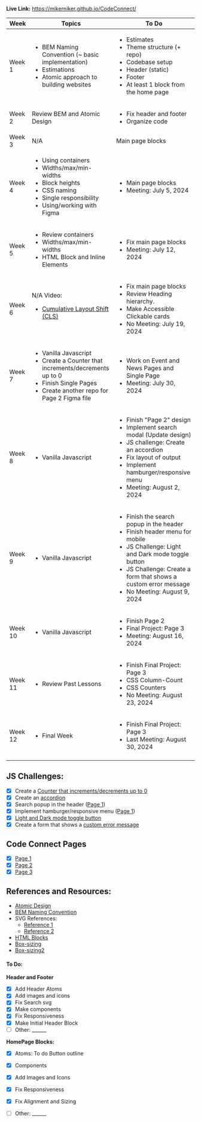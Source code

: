 **Live Link:**
https://mikerniker.github.io/CodeConnect/


| **Week** | **Topics**                                                                                                                  | **To Do**                                                                                                                  |
|----------|-----------------------------------------------------------------------------------------------------------------------------|----------------------------------------------------------------------------------------------------------------------------|
| Week 1   | <ul><li>BEM Naming Convention (~ basic implementation)</li><li>Estimations</li><li>Atomic approach to building websites</li></ul> | <ul><li>Estimates</li><li>Theme structure (+ repo)</li><li>Codebase setup</li><li>Header (static)</li><li>Footer</li><li>At least 1 block from the home page</li></ul>   |
| Week 2   | Review BEM and Atomic Design | <ul><li>Fix header and footer</li><li>Organize code</li></ul>  |
| Week 3   | N/A  | Main page blocks |
| Week 4   | <ul><li>Using containers</li><li>Widths/max/min-widths</li><li>Block heights</li><li>CSS naming</li><li>Single responsibility</li><li>Using/working with Figma</li></ul> | <ul><li>Main page blocks</li><li>Meeting: July 5, 2024</li></ul>                                                                                 |
| Week 5   | <ul><li>Review containers</li><li>Widths/max/min-widths</li><li>HTML Block and Inline Elements</li></ul> | <ul><li>Fix main page blocks</li><li>Meeting: July 12, 2024</li></ul>                                                                                |
| Week 6   | N/A Video: <ul><li><a href="https://web.dev/articles/cls">Cumulative Layout Shift (CLS)</a></li></ul>   | <ul><li>Fix main page blocks</li><li>Review Heading hierarchy.</li><li>Make Accessible Clickable cards</li><li>No Meeting: July 19, 2024</li></ul> |
| Week 7   | <ul><li>Vanilla Javascript</li><li>Create a Counter that increments/decrements up to 0</li><li>Finish Single Pages</li><li>Create another repo for Page 2 Figma file</li></ul> | <ul><li>Work on Event and News Pages and Single Page</li><li>Meeting: July 30, 2024</li></ul> |
| Week 8   | <ul><li>Vanilla Javascript</li></ul> | <ul><li>Finish "Page 2" design</li><li>Implement search modal (Update design)</li><li>JS challenge: Create an accordion</li><li>Fix layout of output</li><li>Implement hamburger/responsive menu</li><li>Meeting: August 2, 2024</li></ul>   |
| Week 9   | <ul><li>Vanilla Javascript</li></ul> | <ul><li>Finish the search popup in the header</li><li>Finish header menu for mobile</li><li>JS Challenge: Light and Dark mode toggle button</li><li>JS Challenge: Create a form that shows a custom error message</li><li>No Meeting: August 9, 2024</li></ul> |
| Week 10   | <ul><li>Vanilla Javascript</li></ul> | <ul><li>Finish Page 2</li><li>Final Project: Page 3</li><li>Meeting: August 16, 2024</li></ul> |
| Week 11   | <ul><li>Review Past Lessons</li></ul> | <ul><li>Finish Final Project: Page 3</li><li>CSS  Column-Count</li><li>CSS Counters</li><li>No Meeting: August 23, 2024</li></ul> |
| Week 12   | <ul><li>Final Week</li></ul> | <ul><li>Finish Final Project: Page 3</li><li>Last Meeting: August 30, 2024</li></ul> |
|          |                                                                                                                             |                                                                                                                            |

## JS Challenges:
- [x] Create a [Counter that increments/decrements up to 0](https://codepen.io/mikerniker/pen/oNrBEzK)
- [x] Create an [accordion](https://codepen.io/mikerniker/pen/YzoVzqq)
- [x] Search popup in the header ([Page 1](https://mikerniker.github.io/CodeConnect/))
- [x] Implement hamburger/responsive menu ([Page 1](https://mikerniker.github.io/CodeConnect/))
- [x] [Light and Dark mode toggle button](https://codepen.io/mikerniker/pen/GRbMmxw)
- [x] Create a form that shows a [custom error message](https://codepen.io/mikerniker/pen/vYqWoWN)

## Code Connect Pages
- [x] [Page 1](https://mikerniker.github.io/CodeConnect/)
- [x] [Page 2](https://mikerniker.github.io/CodeConnect_P2/)
- [x] [Page 3](https://mikerniker.github.io/CodeConnect_P3/)

## References and Resources:
- [Atomic Design](https://atomicdesign.bradfrost.com/chapter-2/)
- [BEM Naming Convention](https://getbem.com/naming/)
- SVG References: 
  - [Reference 1](https://stackoverflow.com/questions/18580389/svg-transparent-background-web)
  - [Reference 2](https://stackoverflow.com/questions/24933430/img-src-svg-changing-the-styles-with-css)
- [HTML Blocks](https://www.w3schools.com/html/html_blocks.asp)
- [Box-sizing](https://codepen.io/pableoh/pen/oNrXxOK)
- [Box-sizing2](https://www.w3schools.com/cssref/css3_pr_box-sizing.php)

#### To Do:
**Header and Footer**
- [x] Add Header Atoms
- [x] Add images and icons
- [x] Fix Search svg
- [x] Make components
- [x] Fix Responsiveness
- [x] Make Initial Header Block 
- [ ] Other: ______

**HomePage Blocks:**
- [x] Atoms: To do Button outline
- [x] Components 
- [x] Add Images and Icons
- [x] Fix Responsiveness
- [x] Fix Alignment and Sizing
- [ ] Other: ______



